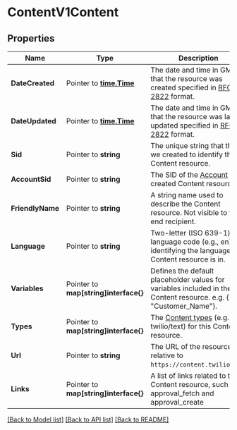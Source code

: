 # ContentV1Content

## Properties

Name | Type | Description | Notes
------------ | ------------- | ------------- | -------------
**DateCreated** | Pointer to [**time.Time**](time.Time.md) | The date and time in GMT that the resource was created specified in [RFC 2822](https://www.ietf.org/rfc/rfc2822.txt) format. |
**DateUpdated** | Pointer to [**time.Time**](time.Time.md) | The date and time in GMT that the resource was last updated specified in [RFC 2822](https://www.ietf.org/rfc/rfc2822.txt) format. |
**Sid** | Pointer to **string** | The unique string that that we created to identify the Content resource. |
**AccountSid** | Pointer to **string** | The SID of the [Account](https://www.twilio.com/docs/usage/api/account) that created Content resource. |
**FriendlyName** | Pointer to **string** | A string name used to describe the Content resource. Not visible to the end recipient. |
**Language** | Pointer to **string** | Two-letter (ISO 639-1) language code (e.g., en) identifying the language the Content resource is in. |
**Variables** | Pointer to **map[string]interface{}** | Defines the default placeholder values for variables included in the Content resource. e.g. {\"1\": \"Customer_Name\"}. |
**Types** | Pointer to **map[string]interface{}** | The [Content types](https://www.twilio.com/docs/content/content-types-overview) (e.g. twilio/text) for this Content resource. |
**Url** | Pointer to **string** | The URL of the resource, relative to `https://content.twilio.com`. |
**Links** | Pointer to **map[string]interface{}** | A list of links related to the Content resource, such as approval_fetch and approval_create |

[[Back to Model list]](../README.md#documentation-for-models) [[Back to API list]](../README.md#documentation-for-api-endpoints) [[Back to README]](../README.md)


